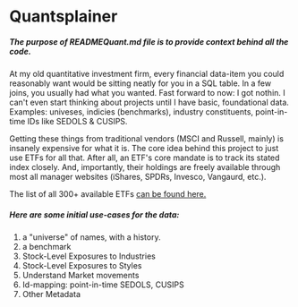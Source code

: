 # Quantsplainer
##### The purpose of READMEQuant.md file is to provide context behind all the code.
At my old quantitative investment firm, every financial data-item you could reasonably want would be sitting neatly for you in a SQL table. 
In a few joins, you usually had what you wanted. Fast forward to now: I got nothin. I can't even start thinking about projects until I have basic, foundational data. 
Examples: univeses, indicies (benchmarks), industry constituents, point-in-time IDs like SEDOLS & CUSIPS. 

Getting these things from traditional vendors (MSCI and Russell, mainly) is insanely expensive for what it is. The core idea behind this project to just use ETFs for all that. After all, an ETF's core mandate is to track its stated index closely. And, importantly, their holdings are freely available through most all manager websites (iShares, SPDRs, Invesco, Vangaurd, etc.).

The list of all 300+ available ETFs [can be found here.](https://github.com/talsan/ishares/blob/master/ishares/data/ishares-etf-index.csv) 

##### Here are some initial use-cases for the data:
1. a "universe" of names, with a history. 
2. a benchmark
3. Stock-Level Exposures to Industries
4. Stock-Level Exposures to Styles
5. Understand Market movements
6. Id-mapping: point-in-time SEDOLS, CUSIPS
7. Other Metadata 
